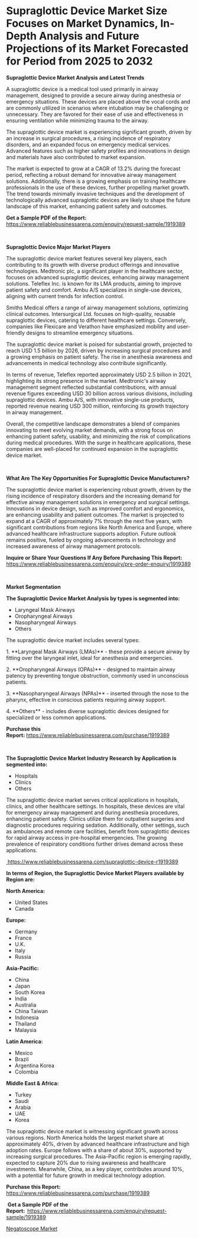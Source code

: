 <p><h1>Supraglottic Device Market Size Focuses on Market Dynamics, In-Depth Analysis and Future Projections of its Market Forecasted for Period from 2025 to 2032</h1></p><p><strong>Supraglottic Device Market Analysis and Latest Trends</strong></p>
<p><p>A supraglottic device is a medical tool used primarily in airway management, designed to provide a secure airway during anesthesia or emergency situations. These devices are placed above the vocal cords and are commonly utilized in scenarios where intubation may be challenging or unnecessary. They are favored for their ease of use and effectiveness in ensuring ventilation while minimizing trauma to the airway.</p><p>The supraglottic device market is experiencing significant growth, driven by an increase in surgical procedures, a rising incidence of respiratory disorders, and an expanded focus on emergency medical services. Advanced features such as higher safety profiles and innovations in design and materials have also contributed to market expansion. </p><p>The market is expected to grow at a CAGR of 13.2% during the forecast period, reflecting a robust demand for innovative airway management solutions. Additionally, there is a growing emphasis on training healthcare professionals in the use of these devices, further propelling market growth. The trend towards minimally invasive techniques and the development of technologically advanced supraglottic devices are likely to shape the future landscape of this market, enhancing patient safety and outcomes.</p></p>
<p><strong>Get a Sample PDF of the Report:&nbsp;</strong> <a href="https://www.reliablebusinessarena.com/enquiry/request-sample/1919389?utm_campaign=2004&utm_medium=2&utm_source=Github&utm_content=ia&utm_term=04032025&utm_id=supraglottic-device">https://www.reliablebusinessarena.com/enquiry/request-sample/1919389</a></p>
<p>&nbsp;</p>
<p><strong>Supraglottic Device Major Market Players</strong></p>
<p><p>The supraglottic device market features several key players, each contributing to its growth with diverse product offerings and innovative technologies. Medtronic plc, a significant player in the healthcare sector, focuses on advanced supraglottic devices, enhancing airway management solutions. Teleflex Inc. is known for its LMA products, aiming to improve patient safety and comfort. Ambu A/S specializes in single-use devices, aligning with current trends for infection control.</p><p>Smiths Medical offers a range of airway management solutions, optimizing clinical outcomes. Intersurgical Ltd. focuses on high-quality, reusable supraglottic devices, catering to different healthcare settings. Conversely, companies like Flexicare and Verathon have emphasized mobility and user-friendly designs to streamline emergency situations.</p><p>The supraglottic device market is poised for substantial growth, projected to reach USD 1.5 billion by 2026, driven by increasing surgical procedures and a growing emphasis on patient safety. The rise in anesthesia awareness and advancements in medical technology also contribute significantly.</p><p>In terms of revenue, Teleflex reported approximately USD 2.5 billion in 2021, highlighting its strong presence in the market. Medtronic's airway management segment reflected substantial contributions, with annual revenue figures exceeding USD 30 billion across various divisions, including supraglottic devices. Ambu A/S, with innovative single-use products, reported revenue nearing USD 300 million, reinforcing its growth trajectory in airway management.</p><p>Overall, the competitive landscape demonstrates a blend of companies innovating to meet evolving market demands, with a strong focus on enhancing patient safety, usability, and minimizing the risk of complications during medical procedures. With the surge in healthcare applications, these companies are well-placed for continued expansion in the supraglottic device market.</p></p>
<p>&nbsp;</p>
<p><strong>What Are The Key Opportunities For Supraglottic Device Manufacturers?</strong></p>
<p><p>The supraglottic device market is experiencing robust growth, driven by the rising incidence of respiratory disorders and the increasing demand for effective airway management solutions in emergency and surgical settings. Innovations in device design, such as improved comfort and ergonomics, are enhancing usability and patient outcomes. The market is projected to expand at a CAGR of approximately 7% through the next five years, with significant contributions from regions like North America and Europe, where advanced healthcare infrastructure supports adoption. Future outlook remains positive, fueled by ongoing advancements in technology and increased awareness of airway management protocols.</p></p>
<p><strong>Inquire or Share Your Questions If Any Before Purchasing This Report:</strong> <a href="https://www.reliablebusinessarena.com/enquiry/pre-order-enquiry/1919389?utm_campaign=2004&utm_medium=2&utm_source=Github&utm_content=ia&utm_term=04032025&utm_id=supraglottic-device">https://www.reliablebusinessarena.com/enquiry/pre-order-enquiry/1919389</a></p>
<p>&nbsp;</p>
<p><strong>Market Segmentation</strong></p>
<p><strong>The Supraglottic Device Market Analysis by types is segmented into:</strong></p>
<p><ul><li>Laryngeal Mask Airways</li><li>Oropharyngeal Airways</li><li>Nasopharyngeal Airways</li><li>Others</li></ul></p>
<p><p>The supraglottic device market includes several types: </p><p>1. **Laryngeal Mask Airways (LMAs)** - these provide a secure airway by fitting over the laryngeal inlet, ideal for anesthesia and emergencies.</p><p>2. **Oropharyngeal Airways (OPAs)** - designed to maintain airway patency by preventing tongue obstruction, commonly used in unconscious patients.</p><p>3. **Nasopharyngeal Airways (NPAs)** - inserted through the nose to the pharynx, effective in conscious patients requiring airway support.</p><p>4. **Others** - includes diverse supraglottic devices designed for specialized or less common applications.</p></p>
<p><strong>Purchase this Report:&nbsp;</strong><a href="https://www.reliablebusinessarena.com/purchase/1919389?utm_campaign=2004&utm_medium=2&utm_source=Github&utm_content=ia&utm_term=04032025&utm_id=supraglottic-device">https://www.reliablebusinessarena.com/purchase/1919389</a></p>
<p>&nbsp;</p>
<p><strong>The Supraglottic Device Market Industry Research by Application is segmented into:</strong></p>
<p><ul><li>Hospitals</li><li>Clinics</li><li>Others</li></ul></p>
<p><p>The supraglottic device market serves critical applications in hospitals, clinics, and other healthcare settings. In hospitals, these devices are vital for emergency airway management and during anesthesia procedures, enhancing patient safety. Clinics utilize them for outpatient surgeries and diagnostic procedures requiring sedation. Additionally, other settings, such as ambulances and remote care facilities, benefit from supraglottic devices for rapid airway access in pre-hospital emergencies. The growing prevalence of respiratory conditions further drives demand across these applications.</p></p>
<p><a href="https://www.reliablebusinessarena.com/supraglottic-device-r1919389?utm_campaign=2004&utm_medium=2&utm_source=Github&utm_content=ia&utm_term=04032025&utm_id=supraglottic-device">&nbsp;https://www.reliablebusinessarena.com/supraglottic-device-r1919389</a></p>
<p><strong>In terms of Region, the Supraglottic Device Market Players available by Region are:</strong></p>
<p>
    <p> <strong> North America: </strong>
        <ul>
            <li>United States</li>
            <li>Canada</li>
        </ul>
        </p> 
    <p> <strong> Europe: </strong>
        <ul>
            <li>Germany</li>
            <li>France</li>
            <li>U.K.</li>
            <li>Italy</li>
            <li>Russia</li>
        </ul>
        </p> 
    <p> <strong> Asia-Pacific: </strong>
        <ul>
            <li>China</li>
            <li>Japan</li>
            <li>South Korea</li>
            <li>India</li>
            <li>Australia</li>
            <li>China Taiwan</li>
            <li>Indonesia</li>
            <li>Thailand</li>
            <li>Malaysia</li>
        </ul>
        </p> 
    <p> <strong> Latin America: </strong>
        <ul>
            <li>Mexico</li>
            <li>Brazil</li>
            <li>Argentina Korea</li>
            <li>Colombia</li>
        </ul>
        </p> 
    <p> <strong> Middle East & Africa: </strong>
        <ul>
            <li>Turkey</li>
            <li>Saudi</li>
            <li>Arabia</li>
            <li>UAE</li>
            <li>Korea</li>
        </ul>
    </p>
    </p>
<p><p>The supraglottic device market is witnessing significant growth across various regions. North America holds the largest market share at approximately 40%, driven by advanced healthcare infrastructure and high adoption rates. Europe follows with a share of about 30%, supported by increasing surgical procedures. The Asia-Pacific region is emerging rapidly, expected to capture 20% due to rising awareness and healthcare investments. Meanwhile, China, as a key player, contributes around 10%, with a potential for future growth in medical technology adoption.</p></p>
<p><strong>Purchase this Report: </strong><a href="https://www.reliablebusinessarena.com/purchase/1919389?utm_campaign=2004&utm_medium=2&utm_source=Github&utm_content=ia&utm_term=04032025&utm_id=supraglottic-device">https://www.reliablebusinessarena.com/purchase/1919389</a></p>
<p>&nbsp;<strong>Get a Sample PDF of the Report:&nbsp;&nbsp;</strong><a href="https://www.reliablebusinessarena.com/enquiry/request-sample/1919389?utm_campaign=2004&utm_medium=2&utm_source=Github&utm_content=ia&utm_term=04032025&utm_id=supraglottic-device">https://www.reliablebusinessarena.com/enquiry/request-sample/1919389</a></p>
<p><strong></strong></p>
<p><p><a href="https://github.com/globismark/Market-Research-Report-List-6/blob/main/negatoscope-market.md?utm_campaign=2004&utm_medium=2&utm_source=Github&utm_content=ia&utm_term=04032025&utm_id=supraglottic-device">Negatoscope Market</a></p></p>